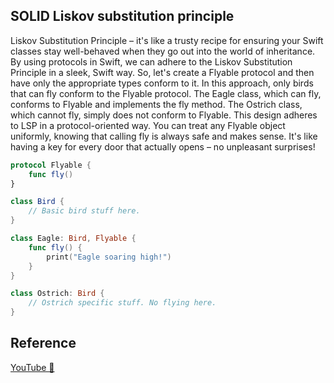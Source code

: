 ## SOLID Liskov substitution principle

Liskov Substitution Principle – it's like a trusty recipe for ensuring your Swift classes stay well-behaved when they go out into the world of inheritance. By using protocols in Swift, we can adhere to the Liskov Substitution Principle in a sleek, Swift way. So, let's create a Flyable protocol and then have only the appropriate types conform to it. In this approach, only birds that can fly conform to the Flyable protocol. The Eagle class, which can fly, conforms to Flyable and implements the fly method. The Ostrich class, which cannot fly, simply does not conform to Flyable. This design adheres to LSP in a protocol-oriented way. You can treat any Flyable object uniformly, knowing that calling fly is always safe and makes sense. It's like having a key for every door that actually opens – no unpleasant surprises!

```swift
protocol Flyable {
    func fly()
}

class Bird {
    // Basic bird stuff here.
}

class Eagle: Bird, Flyable {
    func fly() {
        print("Eagle soaring high!")
    }
}

class Ostrich: Bird {
    // Ostrich specific stuff. No flying here.
}
```

## Reference

[YouTube 👀](https://youtube.com/shorts/F_Ga0FFcBvY?feature=share)